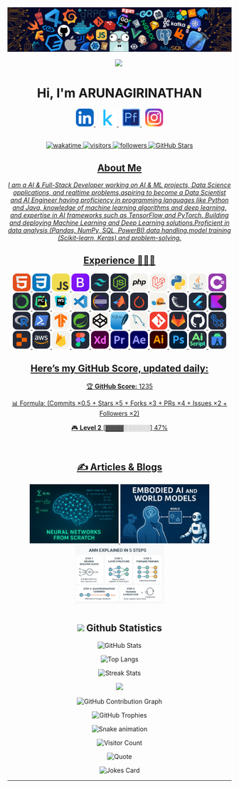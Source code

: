 <img src=240304586-d48893bd-0757-481c-8d7e-ba3e163feae7.png />

<div align="center">
  
<img src="https://github.com/Anmol-Baranwal/Cool-GIFs-For-GitHub/assets/74038190/7bb1e704-6026-48f9-8435-2f4d40101348" width="75">&nbsp;
# Hi, I'm ARUNAGIRINATHAN

<a href="https://www.linkedin.com/in/arunagirinathan-k">
<img src="icons/LinkedIn.svg" alt="Linkedin" width="40"/>
</a>&nbsp;
  
<a href="https://www.linkedin.com/in/arunagirinathan-k">
<img src="icons/kaagle.png" alt="LinkedIn" width="40"/>
</a>&nbsp;
  
<a href="https://arunagirinathan-k.github.io/My-Portfolio/">
<img src="icons/Portfolio.png" alt="Portfolio" width="40"/>
</a>&nbsp;

<a href="https://www.instagram.com/_arunagirinathan_k">
<img src="icons/Instagram.svg" alt="instagram" width="40"/>
</a<br>
<br><br>
  
![wakatime](https://img.shields.io/badge/wakatime-2%20hrs%2030%20mins-blue?style=flat)
![visitors](https://komarev.com/ghpvc/?username=ARUNAGIRINATHAN-K&color=lightgrey&label=visitors)
![followers](https://img.shields.io/github/followers/ARUNAGIRINATHAN-K?style=flat&logo=github&label=followers)
![GitHub Stars](https://img.shields.io/github/stars/ARUNAGIRINATHAN-K?affiliations=OWNER&style=social)

## About Me

*I am a AI & Full-Stack Developer working on AI & ML projects, Data Science applications, and realtime problems,aspiring to become a Data Scientist and AI Engineer having proficiency in programming languages like Python and Java, knowledge of machine learning algorithms and deep learning, and expertise in AI frameworks such as TensorFlow and PyTorch. Building and deploying Machine Learning and Deep Learning solutions.Proficient in data analysis (Pandas, NumPy, SQL, PowerBI),data handling,model training (Scikit-learn, Keras) and problem-solving.*

## Experience 🧑🏻‍💻
<img src="./icons/HTML.svg" width="40" title="HTML5"/> 
<img src="./icons/CSS.svg" width="40" title="HTML5"/>  
<img src="./icons/JavaScript.svg" width="40" title="HTML5"/>  
<img src="./icons/Bootstrap.svg" width="40" title="HTML5"/>
<img src="./icons/TailwindCSS-Dark.svg" width="40" title="HTML5"/> 
<img src="./icons/NodeJS-Dark.svg" width="40" title="HTML5"/>  
<img src="./icons/PHP-Light.svg" width="40" title="HTML5"/>  
<img src="./icons/Laravel-Light.svg" width="40" title="HTML5"/>  
<img src="./icons/Python-Light.svg" width="40" title="HTML5"/>  
<img src="./icons/Java-Light.svg" width="40" title="HTML5"/>  
<img src="./icons/CS.svg" width="40" title="HTML5"/> 
<img src="./icons/Anaconda-Dark.svg" width="40" title="HTML5"/>  
<img src="./icons/PyCharm-Dark.svg" width="40" title="HTML5"/> 
<img src="./icons/WebStorm-Light.svg" width="40" title="HTML5"/>
<img src="./icons/VSCode-Light.svg" width="40" title="HTML5"/> 
<img src="./icons/Eclipse-Dark.svg" width="40" title="HTML5"/>
<img src="./icons/Matlab-Dark.svg" width="40" title="HTML5"/>  
<img src="./icons/PyTorch-Dark.svg" width="40" title="HTML5"/>  
<img src="./icons/SciKitLearn-Light.svg" width="40" title="HTML5"/> 
<img src="./icons/Flask-Dark.svg" width="40" title="HTML5"/>
<img src="./icons/Flutter-Dark.svg" width="40" title="HTML5"/>
<img src="./icons/Kotlin-Dark.svg" width="40" title="HTML5"/>
<img src="./icons/R-Dark.svg" width="40" title="HTML5"/>
<img src="./icons/Powershell-Dark.svg" width="40" title="HTML5"/>  
<img src="./icons/TensorFlow-Light.svg" width="40" title="HTML5"/>
<img src="./icons/Spring-Dark.svg" width="40" title="HTML5"/>
<img src="./icons/CodePen-Light.svg" width="40" title="HTML5"/>  
<img src="./icons/SQLite.svg" width="40" title="HTML5"/>
<img src="./icons/MySQL-Light.svg" width="40" title="HTML5"/>  
<img src="./icons/Git.svg" width="40" title="HTML5"/>  
<img src="./icons/GitLab-Dark.svg" width="40" title="HTML5"/>  
<img src="./icons/Github-Dark.svg" width="40" title="HTML5"/>
<img src="./icons/GithubActions-Dark.svg" width="40" title="HTML5"/>  
<img src="./icons/Replit-Dark.svg" width="40" title="HTML5"/>
<img src="./icons/AWS-Dark.svg" width="40" title="HTML5"/>
<img src="./icons/Firebase-Light.svg" width="40" title="HTML5"/>  
<img src="./icons/Figma-Dark.svg" width="40" title="HTML5"/>  
<img src="./icons/XD.svg" width="40" title="HTML5"/>  
<img src="./icons/Premiere.svg" width="40" title="HTML5"/>  
<img src="./icons/AfterEffects.svg" width="40" title="HTML5"/>  
<img src="./icons/Illustrator.svg" width="40" title="HTML5"/>  
<img src="./icons/Photoshop.svg" width="40" title="HTML5"/>  
<img src="./icons/AiScript-Dark.svg" width="40" title="HTML5"/>  
<img src="./icons/AndroidStudio-Dark.svg" width="40" title="HTML5"/>  

<!---<img src="./" width="40" title="HTML5"/>--->

## Here’s my GitHub Score, updated daily:

<!--SCORE_START-->
🏆 **GitHub Score:** 1235

📊 Formula: (Commits ×0.5 + Stars ×5 + Forks ×3 + PRs ×4 + Issues ×2 + Followers ×2)

🎮 **Level 2**
[▓▓▓▓░░░░░░] 47%
<!--SCORE_END-->
<br>
<!---
## Kaggle Achievements  
<p align="center">
  <img src="https://www.googleapis.com/download/storage/v1/b/kaggle-user-content/o/inbox%2F1488634%2F09e1f99bdf3222934ad7769409ec3f6d%2FBadge-26.svg?generation=1727468059623106&alt=media" alt="Kaggle Expert" width="80"/>
  <img src="https://www.googleapis.com/download/storage/v1/b/kaggle-user-content/o/inbox%2F1488634%2F28e0e70842ce6972f4d68f5b6ecd549a%2FBadge-12.svg?generation=1727462988946700&alt=media" alt="Kaggle Master" width="80"/>
  <img src="https://www.googleapis.com/download/storage/v1/b/kaggle-user-content/o/inbox%2F1488634%2F5d31f6794c65cc3ed7e29768cd541a53%2FBadge-17.svg?generation=1727463142252997&alt=media" alt="Kaggle Grandmaster" width="80"/>
  <img src="https://www.googleapis.com/download/storage/v1/b/kaggle-user-content/o/inbox%2F1488634%2Ff219fc42b716ca24a2476517fe951295%2FBadge-32.svg?generation=1727468159669543&alt=media" alt="Kaggle Grandmaster" width="80"/>
</p>
<br>
--->

## ✍️ Articles & Blogs  

<p align="center">
  <a href="https://medium.com/@arun31.march.2k6/learning-neural-networks-from-scratch-my-journey-into-the-mathematics-of-ai-ea2081d43b6b">
    <img src="https://github.com/ARUNAGIRINATHAN-K/ARUNAGIRINATHAN-K/blob/main/1_NiOsrWGRuJ9CT3RthqMYOw.webp" alt="Article 1" width="200"/>
  </a>

  <a href="(https://medium.com/@arun31.march.2k6/ohow-mllms-extended-ai-beyond-text-1be464cfd88e">
    <img src="https://github.com/ARUNAGIRINATHAN-K/ARUNAGIRINATHAN-K/blob/main/Articles/ChatGPT%20Image%20Sep%2013%2C%202025%2C%2010_08_20%20AM.png" alt="Article 2" width="200"/>
  </a>

  <a href="(https://medium.com/@arun31.march.2k6/from-zero-to-neural-networks-a-complete-learning-journey-7d2d9c7f0529">
    <img src="https://github.com/ARUNAGIRINATHAN-K/ARUNAGIRINATHAN-K/blob/main/Articles/ChatGPT Image Sep 19, 2025, 08_53_30 AM.png" alt="Article 2" width="200"/>
  </a>
</p>


# <h2 align="center"> <img src="https://media.giphy.com/media/iY8CRBdQXODJSCERIr/giphy.gif" width="30"> Github Statistics</h2>
<div align="center">

![GitHub Stats](https://github-readme-stats.vercel.app/api?username=ARUNAGIRINATHAN-K&show_icons=true&show=reviews,discussions_started,discussions_answered,prs_merged,prs_merged_percentage&count_private=true&theme=dark&cache_seconds=60) 

![Top Langs](https://github-readme-stats.vercel.app/api/top-langs/?username=ARUNAGIRINATHAN-K&layout=compact&theme=dark&langs_count=10&cache_seconds=60)

![Streak Stats](https://github-readme-streak-stats.herokuapp.com?user=ARUNAGIRINATHAN-K&theme=dark&date_format=M%20j%5B,%20Y%5D&fire=DD2727&ring=DD2727&currStreakLabel=DD2727&cache_seconds=60)

![](https://github-contributor-stats.vercel.app/api?username=ARUNAGIRINATHAN-K&limit=5&theme=dark&combine_all_yearly_contributions=true&cache_seconds=60)

![GitHub Contribution Graph](https://github-readme-activity-graph.vercel.app/graph?username=ARUNAGIRINATHAN-K&theme=github-compact&cache_seconds=60)

![GitHub Trophies](https://github-profile-trophy.vercel.app/?username=ARUNAGIRINATHAN-K&theme=radical&no-frame=false&no-bg=true&margin-w=3&row=1)

  <img src="https://profile-readme-generator.com/assets/snake.svg" alt="Snake animation" />
  
  ![Visitor Count](https://komarev.com/ghpvc/?username=ARUNAGIRINATHAN-K&style=flat-square&color=blue)
  
  ![Quote](https://quotes-github-readme.vercel.app/api?type=horizontal&theme=dark)

  ![Jokes Card](https://readme-jokes.vercel.app/api?theme=dark)

</div>

---

<!-- Proudly created with GPRM ( https://gprm.itsvg.in ) -->
